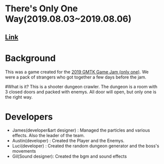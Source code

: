 # There's Only One Way(2019.08.03~2019.08.06)
## [Link](https://luci-park.itch.io/oneway)

# Background
This was a game created for the [2019 GMTK Game Jam (only one)](https://www.youtube.com/watch?v=o-WrQ77zUvA&t=3s).
We were a pack of strangers who got together a few days before the jam.

#What is it?
This is a shooter dungeon crawler. The dungeon is a room with 3 closed doors and packed with enemys. All door will open, but only one is the right way.

# Developers
  - James(developer&art designer) : Managed the particles and various effects. Also the leader of the team.
  - Austin(developer) : Created the Player and the Enemys.  
  - Luci(developer) : Created the random dungeon generator and the boss's movements
  - Gil(Sound designer): Created the bgm and sound effects
